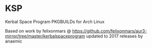 # KSP
Kerbal Space Program PKGBUILDs for Arch Linux

Based on work by felixonmars @ https://github.com/felixonmars/aur3-mirror/tree/master/kerbalspaceprogram
updated to 2017 releases by anaemic
